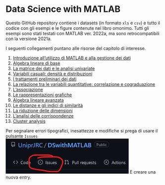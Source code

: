 
Data Science with MATLAB
=========================

Questo GitHub repository contiene i datasets (in formato `xls` e `csv`) e tutto il codice con gli esempi e le figure contenute nel libro omonimo.
Tutti gli esempi sono stati testati con MATLAB ver. 2022a, ma sono retrocompatibili con la versione 2021a.

I seguenti collegamenti puntano alle risorse del capitolo di interesse.

1. [Introduzione all’utilizzo di MATLAB e alla gestione dei dati](https://github.com/UniprJRC/DSwithMATLAB/tree/main/matlabfiles/capAlgebra)
2. [Algebra lineare di base](https://github.com/UniprJRC/DSwithMATLAB/tree/main/matlabfiles/capAlgebraBase)
3. [La matrice dei dati e le analisi univariate](https://github.com/UniprJRC/DSwithMATLAB/tree/main/matlabfiles/capUnivariate)
4. [Variabili casuali: densità e distribuzioni](https://github.com/UniprJRC/DSwithMATLAB/tree/main/matlabfiles/capDistribuzioni)
5. [I trattamenti preliminari dei dati](https://github.com/UniprJRC/DSwithMATLAB/tree/main/matlabfiles/capPreliminari)
6. [La relazione tra le variabili quantitative: correlazione e cograduazione](https://github.com/UniprJRC/DSwithMATLAB/tree/main/matlabfiles/capCorrCograd)
7. [L’associazione](https://github.com/UniprJRC/DSwithMATLAB/tree/main/matlabfiles/capAssociazione)
8. [Le rappresentazioni grafiche](https://github.com/UniprJRC/DSwithMATLAB/tree/main/matlabfiles/capGraficiMult)
9. [Algebra lineare avanzata](https://github.com/UniprJRC/DSwithMATLAB/tree/main/matlabfiles/capAlgebra)
10. [Le distanze e gli indici di similarità](https://github.com/UniprJRC/DSwithMATLAB/tree/main/matlabfiles/capDistanze)
11. [La riduzione delle dimensioni](https://github.com/UniprJRC/DSwithMATLAB/tree/main/matlabfiles/capComponentiPrincipali)
12. [L’analisi delle corrispondenze](https://github.com/UniprJRC/DSwithMATLAB/tree/main/matlabfiles/capCorrispondenze)
13. [Cluster analysis](https://github.com/UniprJRC/DSwithMATLAB/tree/main/matlabfiles/capClustering)




Per segnalare errori tipografici, inesattezze e modifiche si prega di usare il pulsante `Issues` 
![Issues](issues.jpg)
E creare una nuova entry.

